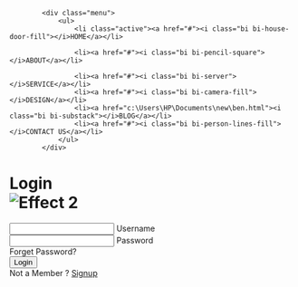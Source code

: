 <!DOCTYPE html>
<html lang="en">
<head>
<title>Sign In</title>
<meta charset="UTF-8" />
<meta name="viewport" content="width=device-width" />
<link rel="stylesheet" href="styles.css" />
<link rel="stylesheet" href="https://cdn.jsdelivr.net/npm/bootstrap-icons@1.11.3/font/bootstrap-icons.css">
    <script src='main.js'></script>
</head>
<body> 
    <div class="main">
        <div class="menu-bar">
    
            
            <div class="menu">
                <ul>
                    <li class="active"><a href="#"><i class="bi bi-house-door-fill"></i>HOME</a></li>
                    
                    <li><a href="#"><i class="bi bi-pencil-square"></i>ABOUT</a></li>
                    
                    <li><a href="#"><i class="bi bi-server"></i>SERVICE</a></li>
                    <li><a href="#"><i class="bi bi-camera-fill"></i>DESIGN</a></li>
                    <li><a href="c:\Users\HP\Documents\new\ben.html"><i class="bi bi-substack"></i>BLOG</a></li>
                    <li><a href="#"><i class="bi bi-person-lines-fill"></i>CONTACT US</a></li>
                </ul>
            </div>

<div class="container">
<div class="center">
<h1>Login <div class="effect-wrapper">
    <div class="effect-box effect2">
    <img src="c:\Users\HP\Documents\new\wave.jpg" alt="Effect 2">
    </div>
    </div></h1>
<form action="" method="POST">
<div class="txt_field">
<input type="text" name="text" required>
<i class="bi bi-person-fill"></i>
<span></span>
<label>Username</label>
</div>
<div class="txt_field">
<input type="password" name="password" required>
<i class="bi bi-lock-fill"></i>
<span></span>
<label>Password</label>
</div>
<div class="pass">Forget Password?</div>
<input name="submit" type="Submit" value="Login">
<div class="signup_link">
Not a Member ? <a href="sign up.html">Signup</a>
</div>
</form>
</div>
</div>
</body>
</html>
